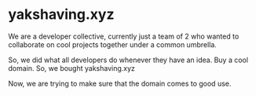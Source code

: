 # yakshaving.xyz

We are a developer collective, currently just a team of 2 who wanted to collaborate on cool projects together under a common umbrella.

So, we did what all developers do whenever they have an idea. Buy a cool domain. So, we bought yakshaving.xyz

Now, we are trying to make sure that the domain comes to good use.
